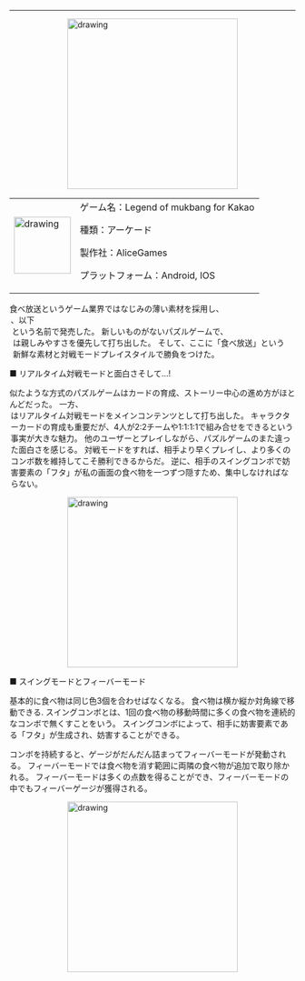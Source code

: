 
_ _ _

<img style="display: block; margin-left: auto; margin-right: auto;"  src="https://msh0411.github.io/assets/LegendOfMukbang_05.jpg" alt="drawing" width="300"/>

|  |  |
|--------|--------|
|<img style="display: block; margin-left: auto; margin-right: auto;"  src="https://msh0411.github.io/assets/LegendOfMukbang_06.jpg" alt="drawing" width="100"/>|ゲーム名：Legend of mukbang for Kakao<p>種類：アーケード<p>製作社：AliceGames<p>プラットフォーム：Android, IOS |

食べ放送というゲーム業界ではなじみの薄い素材を採用し、<Legend of mukbang for Kakao>、以下<Legend of mukbang>という名前で発売した。 新しいものがないパズルゲームで、<Legend of mukbang>は親しみやすさを優先して打ち出した。 そして、ここに「食べ放送」という新鮮な素材と対戦モードプレイスタイルで勝負をつけた。
  
■ リアルタイム対戦モードと面白さそして...!
  
似たような方式のパズルゲームはカードの育成、ストーリー中心の進め方がほとんどだった。 一方、<Legend of mukbang>はリアルタイム対戦モードをメインコンテンツとして打ち出した。 キャラクターカードの育成も重要だが、4人が2:2チームや1:1:1:1で組み合せをできるという事実が大きな魅力。 他のユーザーとプレイしながら、パズルゲームのまた違った面白さを感じる。 対戦モードをすれば、相手より早くプレイし、より多くのコンボ数を維持してこそ勝利できるからだ。 逆に、相手のスイングコンボで妨害要素の「フタ」が私の画面の食べ物を一つずつ隠すため、集中しなければならない。
  
<img style="display: block; margin-left: auto; margin-right: auto;"  src="https://msh0411.github.io/assets/LegendOfMukbang_07.jpg" alt="drawing" width="300"/>
  
■ スイングモードとフィーバーモード
  
基本的に食べ物は同じ色3個を合わせばなくなる。 食べ物は横か縦か対角線で移動できる. スイングコンボとは、1回の食べ物の移動時間に多くの食べ物を連続的なコンボで無くすことをいう。 スイングコンボによって、相手に妨害要素である「フタ」が生成され、妨害することができる。
  
コンボを持続すると、ゲージがだんだん詰まってフィーバーモードが発動される。 フィーバーモードでは食べ物を消す範囲に両隣の食べ物が追加で取り除かれる。 フィーバーモードは多くの点数を得ることができ、フィーバーモードの中でもフィーバーゲージが獲得される。
 
<img style="display: block; margin-left: auto; margin-right: auto;"  src="https://msh0411.github.io/assets/LegendOfMukbang_08.jpg" alt="drawing" width="300"/>
  
  
